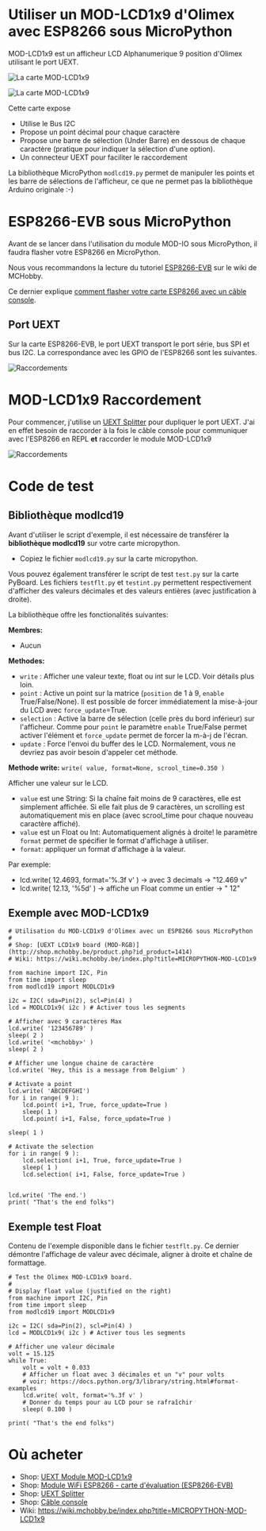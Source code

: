 # Utiliser un MOD-LCD1x9 d'Olimex avec ESP8266 sous MicroPython

MOD-LCD1x9 est un afficheur LCD Alphanumerique 9 position d'Olimex utilisant le port UEXT. 

![La carte MOD-LCD1x9](mod-lcd1x9.jpg)

![La carte MOD-LCD1x9](mod-lcd1x9-02.jpg)

Cette carte expose
* Utilise le Bus I2C
* Propose un point décimal pour chaque caractère
* Propose une barre de sélection (Under Barre) en dessous de chaque caractère (pratique pour indiquer la sélection d'une option).
* Un connecteur UEXT pour faciliter le raccordement

La bibliothèque MicroPython `modlcd19.py` permet de manipuler les points et les barre de sélections de l'afficheur, ce que ne permet pas la bibliothèque Arduino originale :-)

# ESP8266-EVB sous MicroPython
Avant de se lancer dans l'utilisation du module MOD-IO sous MicroPython, il faudra flasher votre ESP8266 en MicroPython.

Nous vous recommandons la lecture du tutoriel [ESP8266-EVB](https://wiki.mchobby.be/index.php?title=ESP8266-DEV) sur le wiki de MCHobby.

Ce dernier explique [comment flasher votre carte ESP8266 avec un câble console](https://wiki.mchobby.be/index.php?title=ESP8266-DEV).

## Port UEXT

Sur la carte ESP8266-EVB, le port UEXT transport le port série, bus SPI et bus I2C. La correspondance avec les GPIO de l'ESP8266 sont les suivantes.

![Raccordements](ESP8266-EVB-UEXT.jpg)

# MOD-LCD1x9 Raccordement

Pour commencer, j'utilise un [UEXT Splitter](http://shop.mchobby.be/product.php?id_product=1412) pour dupliquer le port UEXT. J'ai en effet besoin de raccorder à la fois le câble console pour communiquer avec l'ESP8266 en REPL __et__ raccorder le module MOD-LCD1x9

![Raccordements](mod-lcd1x9-wiring.jpg)

# Code de test

## Bibliothèque modlcd19

Avant d'utiliser le script d'exemple, il est nécessaire de transférer la __bibliothèque modlcd19__ sur votre carte micropython.
* Copiez le fichier `modlcd19.py` sur la carte micropython.

Vous pouvez également transférer le script de test `test.py` sur la carte PyBoard. Les fichiers `testflt.py` et `testint.py` permettent respectivement d'afficher des valeurs décimales et des valeurs entières (avec justification à droite).   

La bibliothèque offre les fonctionalités suivantes:

__Membres:__
* Aucun

__Methodes:__
* `write`  : Afficher une valeur texte, float ou int sur le LCD. Voir détails plus loin. 
* `point`  : Active un point sur la matrice (`position` de 1 à 9, `enable` True/False/None). Il est possible de forcer immédiatement la mise-à-jour du LCD avec `force_update`=True. 
* `selection` : Active la barre de sélection (celle près du bord inférieur) sur l'afficheur. Comme pour `point` le paramètre `enable` True/False permet activer l'élément et `force_update` permet de forcer la m-à-j de l'écran. 
* `update` : Force l'envoi du buffer des le LCD. Normalement, vous ne devriez pas avoir besoin d'appeler cet méthode. 

__Methode write:__
`write( value, format=None, scrool_time=0.350 )`

Afficher une valeur sur le LCD. 
* `value` est une String: Si la chaîne fait moins de 9 caractères, elle est simplement affichée. Si elle fait plus de 9 caractères, un scrolling est automatiquement mis en place (avec scrool_time pour chaque nouveau caractère affiché). 
* `value` est un Float ou Int: Automatiquement alignés à droite! le paramètre `format` permet de spécifier le format d'affichage à utiliser.
* `format`: appliquer un format d'affichage à la valeur. 

Par exemple:
 * lcd.write( 12.4693, format='%.3f v' ) -> avec 3 decimals -> "12.469 v" 
 * lcd.write( 12.13, '%5d' ) -> affiche un Float comme un entier -> "   12"

## Exemple avec MOD-LCD1x9
```
# Utilisation du MOD-LCD1x9 d'Olimex avec un ESP8266 sous MicroPython
#
# Shop: [UEXT LCD1x9 board (MOD-RGB)](http://shop.mchobby.be/product.php?id_product=1414)
# Wiki: https://wiki.mchobby.be/index.php?title=MICROPYTHON-MOD-LCD1x9

from machine import I2C, Pin
from time import sleep
from modlcd19 import MODLCD1x9

i2c = I2C( sda=Pin(2), scl=Pin(4) )
lcd = MODLCD1x9( i2c ) # Activer tous les segments

# Afficher avec 9 caractères Max
lcd.write( '123456789' )
sleep( 2 )
lcd.write( '<mchobby>' )
sleep( 2 )

# Afficher une longue chaine de caractère
lcd.write( 'Hey, this is a message from Belgium' )

# Activate a point
lcd.write( 'ABCDEFGHI')
for i in range( 9 ):
	lcd.point( i+1, True, force_update=True )
	sleep( 1 )
	lcd.point( i+1, False, force_update=True )

sleep( 1 )

# Activate the selection
for i in range( 9 ):
	lcd.selection( i+1, True, force_update=True )
	sleep( 1 )
	lcd.selection( i+1, False, force_update=True )


lcd.write( 'The end.')
print( "That's the end folks")
```

## Exemple test Float
Contenu de l'exemple disponible dans le fichier `testflt.py`. Ce dernier démontre l'affichage de valeur avec décimale, aligner à droite et chaîne de formattage.

```
# Test the Olimex MOD-LCD1x9 board.
# 
# Display float value (justified on the right) 
from machine import I2C, Pin
from time import sleep
from modlcd19 import MODLCD1x9

i2c = I2C( sda=Pin(2), scl=Pin(4) )
lcd = MODLCD1x9( i2c ) # Activer tous les segments

# Afficher une valeur décimale
volt = 15.125
while True:
    volt = volt + 0.033
    # Afficher un float avec 3 décimales et un "v" pour volts
    # voir: https://docs.python.org/3/library/string.html#format-examples
    lcd.write( volt, format='%.3f v' )
    # Donner du temps pour au LCD pour se rafraîchir
    sleep( 0.100 )

print( "That's the end folks")
```

# Où acheter
* Shop: [UEXT Module MOD-LCD1x9](http://shop.mchobby.be/product.php?id_product=1414)
* Shop: [Module WiFi ESP8266 - carte d'évaluation (ESP8266-EVB)](http://shop.mchobby.be/product.php?id_product=668)
* Shop: [UEXT Splitter](http://shop.mchobby.be/product.php?id_product=1412)
* Shop: [Câble console](http://shop.mchobby.be/product.php?id_product=144)
* Wiki: https://wiki.mchobby.be/index.php?title=MICROPYTHON-MOD-LCD1x9